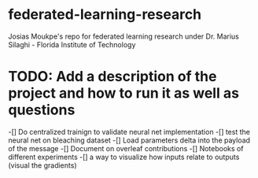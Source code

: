 # federated-learning-research
Josias Moukpe's repo for federated learning research under Dr. Marius Silaghi - Florida Institute of Technology

# TODO: Add a description of the project and how to run it as well as questions
-[] Do centralized trainign to validate neural net implementation
-[] test the neural net on bleaching dataset
-[] Load parameters delta into the payload of the message
-[] Document on overleaf contributions 
-[] Notebooks of different experiments
-[] a way to visualize how inputs relate to outputs (visual the gradients)

